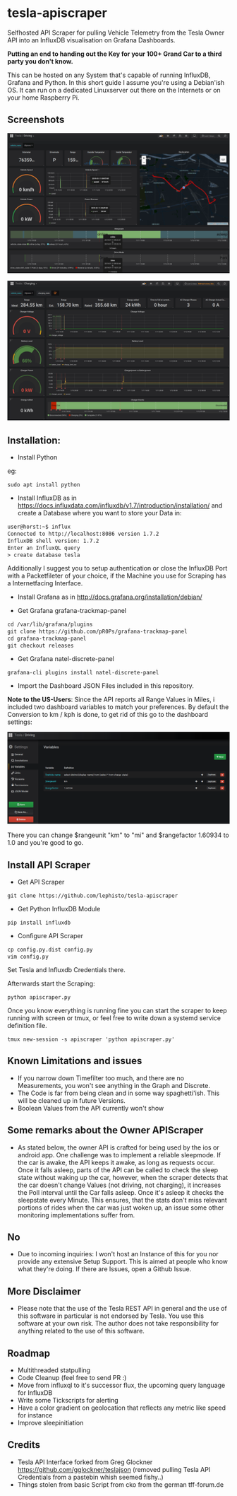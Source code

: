 # tesla-apiscraper
Selfhosted API Scraper for pulling Vehicle Telemetry from the Tesla Owner API into an InfluxDB visualisation on Grafana Dashboards.

**Putting an end to __handing out the Key__ for your 100+ Grand Car to a third party you don't know.**

This can be hosted on any System that's capable of running InfluxDB, Grafana and Python. In this short guide I assume you're using a Debian'ish OS. It can run on a dedicated Linuxserver out there on the Internets or on your home Raspberry Pi.

## Screenshots

![Driving Dashboard](https://raw.githubusercontent.com/lephisto/tesla-apiscraper/master/screenshots/driving_dash.png)

![Charging Dashboard](https://raw.githubusercontent.com/lephisto/tesla-apiscraper/master/screenshots/charging_dash.png)

## Installation:

- Install Python

eg:
```
sudo apt install python
```

- Install InfluxDB as in https://docs.influxdata.com/influxdb/v1.7/introduction/installation/ and create a Database where you want to store your Data in:

```
user@horst:~$ influx
Connected to http://localhost:8086 version 1.7.2
InfluxDB shell version: 1.7.2
Enter an InfluxQL query
> create database tesla
```

Additionally I suggest you to setup authentication or close the InfluxDB Port with a Packetfileter of your choice, if the Machine you use for Scraping has a Internetfacing Interface.

- Install Grafana as in http://docs.grafana.org/installation/debian/

- Get Grafana grafana-trackmap-panel

```
cd /var/lib/grafana/plugins
git clone https://github.com/pR0Ps/grafana-trackmap-panel
cd grafana-trackmap-panel
git checkout releases
```

- Get Grafana natel-discrete-panel

```
grafana-cli plugins install natel-discrete-panel
```

- Import the Dashboard JSON Files included in this repository.

**Note to the US-Users**: Since the API reports all Range Values in Miles, i included two dashboard variables to match your preferences. By default the Conversion to km / kph is done, to get rid of this go to the dashboard settings:

![Driving Dashboard](https://raw.githubusercontent.com/lephisto/tesla-apiscraper/master/screenshots/dashboardsetting_templatevar.png)

There you can change $rangeunit "km" to "mi" and $rangefactor 1.60934 to 1.0 and you're good to go.

## Install API Scraper

- Get API Scraper

```
git clone https://github.com/lephisto/tesla-apiscraper
```

- Get Python InfluxDB Module

```
pip install influxdb
```

- Configure API Scraper

```
cp config.py.dist config.py
vim config.py
```

Set Tesla and Influxdb Credentials there.

Afterwards start the Scraping:

```
python apiscraper.py
```

Once you know everything is running fine you can start the scraper to keep running with screen or tmux, or feel free to write down a systemd service definition file.

```
tmux new-session -s apiscraper 'python apiscraper.py'
```
## Known Limitations and issues

- If you narrow down Timefilter too much, and there are no Measurements, you won't see anything in the Graph and Discrete.
- The Code is far from being clean and in some way spaghetti'ish. This will be cleaned up in future Versions.
- Boolean Values from the API currently won't show

## Some remarks about the Owner APIScraper

- As stated below, the owner API is crafted for being used by the ios or android app. One challenge was to implement a reliable sleepmode. If the car is awake, the API keeps it awake, as long as requests occur. Once it falls asleep, parts of the API can be called to check the sleep state without waking up the car, however, when the scraper detects that the car doesn't change Values (not driving, not charging), it increases the Poll interval until the Car falls asleep. Once it's asleep it checks the sleepstate every Minute. This ensures, that the stats don't miss relevant portions of rides when the car was just woken up, an issue some other monitoring implementations suffer from.

## No

- Due to incoming inquiries: I won't host an Instance of this for you nor provide any extensive Setup Support. This is aimed at people who know what they're doing. If there are Issues, open a Github Issue.

## More Disclaimer

- Please note that the use of the Tesla REST API in general and the use of this software in particular is not endorsed by Tesla. You use this software at your own risk. The author does not take responsibility for anything related to the use of this software.

## Roadmap

- Multithreaded statpulling
- Code Cleanup (feel free to send PR :)
- Move from influxql to it's successor flux, the upcoming query language for InfluxDB
- Write some Tickscripts for alerting
- Have a color gradient on geolocation that reflects any metric like speed for instance
- Improve sleepinitiation

## Credits

- Tesla API Interface forked from Greg Glockner https://github.com/gglockner/teslajson (removed pulling Tesla API Credentials from a pastebin whish seemed fishy..)
- Things stolen from basic Script from cko from the german tff-forum.de
